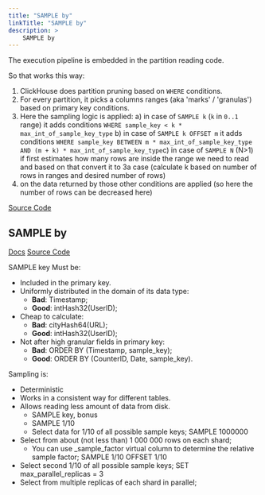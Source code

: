 ```yaml
---
title: "SAMPLE by"
linkTitle: "SAMPLE by"
description: >
    SAMPLE by
---
```

The execution pipeline is embedded in the partition reading code.

So that works this way:

1. ClickHouse does partition pruning based on `WHERE` conditions.
2. For every partition, it picks a columns ranges (aka 'marks' / 'granulas') based on primary key conditions.
3. Here the sampling logic is applied: a) in case of `SAMPLE k` (`k` in `0..1` range) it adds conditions `WHERE sample_key < k * max_int_of_sample_key_type` b) in case of `SAMPLE k OFFSET m` it adds conditions `WHERE sample_key BETWEEN m * max_int_of_sample_key_type AND (m + k) * max_int_of_sample_key_type`c) in case of `SAMPLE N` (N&gt;1) if first estimates how many rows are inside the range we need to read and based on that convert it to 3a case (calculate k based on number of rows in ranges and desired number of rows)
4. on the data returned by those other conditions are applied (so here the number of rows can be decreased here)

[Source Code](https://github.com/ClickHouse/ClickHouse/blob/92c937db8b50844c7216d93c5c398d376e82f6c3/src/Storages/MergeTree/MergeTreeDataSelectExecutor.cpp#L355)

## SAMPLE by

[Docs](https://clickhouse.yandex/docs/en/query_language/select/#select-sample-clause)
[Source Code](https://github.com/ClickHouse/ClickHouse/blob/92c937db8b50844c7216d93c5c398d376e82f6c3/src/Storages/MergeTree/MergeTreeDataSelectExecutor.cpp#L355)

SAMPLE key
Must be:

* Included in the primary key.
* Uniformly distributed in the domain of its data type:
  * **Bad**: Timestamp;
  * **Good**: intHash32(UserID);
* Cheap to calculate:
  * **Bad**: cityHash64(URL);
  * **Good**: intHash32(UserID);
* Not after high granular fields in primary key:
  * **Bad**: ORDER BY (Timestamp, sample_key);
  * **Good**: ORDER BY (CounterID, Date, sample_key).

Sampling is:

* Deterministic
* Works in a consistent way for different tables.
* Allows reading less amount of data from disk.
  * SAMPLE key, bonus
  * SAMPLE 1/10
  * Select data for 1/10 of all possible sample keys; SAMPLE 1000000
* Select from about (not less than) 1 000 000 rows on each shard;
  * You can use _sample_factor virtual column to determine the relative sample factor; SAMPLE 1/10 OFFSET 1/10
* Select second 1/10 of all possible sample keys; SET max_parallel_replicas = 3
* Select from multiple replicas of each shard in parallel;
